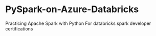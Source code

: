 # PySpark-on-Azure-Databricks
Practicing Apache Spark with Python For databricks spark developer certifications
